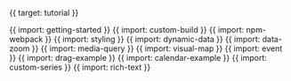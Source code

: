 {{ target: tutorial }}

{{ import: getting-started }}
{{ import: custom-build }}
{{ import: npm-webpack }}
{{ import: styling }}
{{ import: dynamic-data }}
{{ import: data-zoom }}
{{ import: media-query }}
{{ import: visual-map }}
{{ import: event }}
{{ import: drag-example }}
{{ import: calendar-example }}
{{ import: custom-series }}
{{ import: rich-text }}
